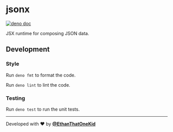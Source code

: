 # jsonx

[![deno doc](https://doc.deno.land/badge.svg)](https://deno.land/x/jsonx)

JSX runtime for composing JSON data.

## Development

### Style

Run `deno fmt` to format the code.

Run `deno lint` to lint the code.

### Testing

Run `deno test` to run the unit tests.

---

Developed with ❤️ by [**@EthanThatOneKid**](https://etok.codes/)
